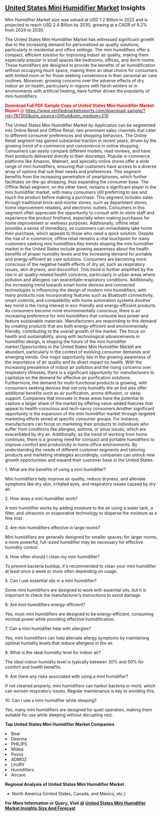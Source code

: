 <h2><a href="https://www.verifiedmarketreports.com/download-sample/?rid=787300&amp;utm_source=Github&amp;utm_medium=210" target="_blank">United States Mini Humidifier Market</a> Insights</h2><p>Mini Humidifier Market size was valued at USD 1.2 Billion in 2022 and is projected to reach USD 2.4 Billion by 2030, growing at a CAGR of 9.2% from 2024 to 2030.</p><p><p>The United States Mini Humidifier Market has witnessed significant growth due to the increasing demand for personalized air quality solutions, particularly in residential and office settings. The mini humidifiers offer a compact, efficient solution for improving indoor air quality, making them especially popular in small spaces like bedrooms, offices, and dorm rooms. These humidifiers are designed to provide the benefits of air humidification without occupying much space, making them an ideal choice for consumers with limited room or for those seeking convenience in their personal air care routines. Moreover, growing concerns over the adverse effects of dry indoor air on health, particularly in regions with harsh winters or in environments with artificial heating, have further driven the popularity of mini humidifiers. <p><span class=""><span style="color: #ff0000;"><strong>Download Full PDF Sample Copy of United States Mini Humidifier Market Report</strong> @ </span><a href="https://www.verifiedmarketreports.com/download-sample/?rid=787300&amp;utm_source=Github&amp;utm_medium=210" target="_blank">https://www.verifiedmarketreports.com/download-sample/?rid=787300&amp;utm_source=Github&amp;utm_medium=210</a></span></p></p><p>The United States Mini Humidifier Market by Application can be segmented into Online Retail and Offline Retail, two prominent sales channels that cater to different consumer preferences and shopping behaviors. The Online Retail segment has gained substantial traction in recent years, driven by the growing trend of e-commerce and convenience in online shopping. Consumers can easily compare different models, read reviews, and have their products delivered directly to their doorsteps. Popular e-commerce platforms like Amazon, Walmart, and specialty online stores offer a wide range of mini humidifiers, ensuring that customers have access to a diverse array of options that suit their needs and preferences. This segment benefits from the increasing penetration of smartphones, which further facilitates on-the-go shopping, thus expanding the consumer base. The Offline Retail segment, on the other hand, remains a significant player in the mini humidifier market, with many consumers still preferring to see and touch the product before making a purchase. This segment includes sales through traditional brick-and-mortar stores, such as department stores, home improvement retailers, and electronic outlets. Consumers in this segment often appreciate the opportunity to consult with in-store staff and experience the product firsthand, especially when making purchases for home improvement or wellness purposes. Additionally, offline retail provides a sense of immediacy, as customers can immediately take home their purchase, which appeals to those who need a quick solution. Despite the rise of e-commerce, offline retail remains a vital touchpoint for many customers seeking mini humidifiers.Key trends shaping the mini humidifier market in the United States include growing awareness about the health benefits of proper humidity levels and the increasing demand for portable and energy-efficient air care solutions. Consumers are becoming more conscious of the negative health effects of dry air, such as respiratory issues, skin dryness, and discomfort. This trend is further amplified by the rise in air quality-related health concerns, particularly in urban areas where pollution and allergens can exacerbate respiratory conditions. Additionally, the increasing trend towards smart home devices and connected technologies is influencing the design of modern mini humidifiers, with many products now incorporating features such as Bluetooth connectivity, smart controls, and compatibility with home automation systems.Another key trend is the rising interest in eco-friendly and energy-efficient products. As consumers become more environmentally conscious, there is an increasing preference for mini humidifiers that consume less power and feature sustainable materials. Manufacturers are responding to this demand by creating products that are both energy-efficient and environmentally friendly, contributing to the overall growth of the market. The focus on health and sustainability, along with technological advancements in humidifier design, is shaping the future of the mini humidifier market.Opportunities in the United States Mini Humidifier Market are abundant, particularly in the context of evolving consumer demands and emerging trends. One major opportunity lies in the growing awareness of the importance of air quality and its direct impact on health. With the increasing prevalence of indoor air pollution and the rising concerns over respiratory illnesses, there is a significant opportunity for manufacturers to capitalize on the demand for effective air purification solutions. Furthermore, the demand for multi-functional products is growing, with consumers seeking devices that not only humidify the air but also offer additional benefits such as air purification, aroma diffusion, or sleep support. Companies that innovate in these areas have the potential to capture a larger share of the market by offering value-added features that appeal to health-conscious and tech-savvy consumers.Another significant opportunity is the expansion of the mini humidifier market through targeted marketing efforts aimed at specific consumer groups. For instance, manufacturers can focus on marketing their products to individuals who suffer from conditions like allergies, asthma, or sinus issues, which are exacerbated by dry air. Additionally, as the trend of working from home continues, there is a growing need for compact and portable humidifiers to improve comfort and productivity in home office environments. By understanding the needs of different customer segments and tailoring products and marketing strategies accordingly, companies can unlock new growth opportunities and expand their customer base in the United States.<p>1. What are the benefits of using a mini humidifier?</p><p>Mini humidifiers help improve air quality, reduce dryness, and alleviate symptoms like dry skin, irritated eyes, and respiratory issues caused by dry air.</p><p>2. How does a mini humidifier work?</p><p>A mini humidifier works by adding moisture to the air using a water tank, a filter, and ultrasonic or evaporative technology to disperse the moisture as a fine mist.</p><p>3. Are mini humidifiers effective in large rooms?</p><p>Mini humidifiers are generally designed for smaller spaces; for larger rooms, a more powerful, full-sized humidifier may be necessary for effective humidity control.</p><p>4. How often should I clean my mini humidifier?</p><p>To prevent bacteria buildup, it's recommended to clean your mini humidifier at least once a week or more often depending on usage.</p><p>5. Can I use essential oils in a mini humidifier?</p><p>Some mini humidifiers are designed to work with essential oils, but it is important to check the manufacturer’s instructions to avoid damage.</p><p>6. Are mini humidifiers energy-efficient?</p><p>Yes, most mini humidifiers are designed to be energy-efficient, consuming minimal power while providing effective humidification.</p><p>7. Can a mini humidifier help with allergies?</p><p>Yes, mini humidifiers can help alleviate allergy symptoms by maintaining optimal humidity levels that reduce allergens in the air.</p><p>8. What is the ideal humidity level for indoor air?</p><p>The ideal indoor humidity level is typically between 30% and 50% for comfort and health benefits.</p><p>9. Are there any risks associated with using a mini humidifier?</p><p>If not cleaned properly, mini humidifiers can harbor bacteria or mold, which can worsen respiratory issues. Regular maintenance is key to avoiding this.</p><p>10. Can I use a mini humidifier while sleeping?</p><p>Yes, many mini humidifiers are designed for quiet operation, making them suitable for use while sleeping without disrupting rest.</p></p><p><strong>Top United States Mini Humidifier Market Companies</strong></p><div data-test-id=""><p><li>Bear</li><li> Deerma</li><li> PHILIPS</li><li> Midea</li><li> Povos</li><li> ADMOZ</li><li> LHJRY</li><li> Humidifiers</li><li> Aircare</li></p><div><strong>Regional Analysis of&nbsp;United States Mini Humidifier Market</strong></div><ul><li dir="ltr"><p dir="ltr">North America&nbsp;(United States, Canada, and Mexico, etc.)</p></li></ul><p><strong>For More Information or Query, Visit @&nbsp;</strong><strong><a href="https://www.verifiedmarketreports.com/product/mini-humidifier-market/?utm_source=Github&amp;utm_medium=210" target="_blank">United States Mini Humidifier Market Insights Size And Forecast</a></strong></p></div>
